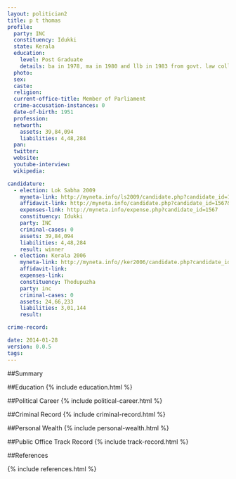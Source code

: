 ```yaml
---
layout: politician2
title: p t thomas
profile: 
  party: INC
  constituency: Idukki
  state: Kerala
  education: 
    level: Post Graduate
    details: ba in 1978, ma in 1980 and llb in 1983 from govt. law college,ernakulam,kerala university
  photo: 
  sex: 
  caste: 
  religion: 
  current-office-title: Member of Parliament
  crime-accusation-instances: 0
  date-of-birth: 1951
  profession: 
  networth: 
    assets: 39,84,094
    liabilities: 4,48,284
  pan: 
  twitter: 
  website: 
  youtube-interview: 
  wikipedia: 

candidature: 
  - election: Lok Sabha 2009
    myneta-link: http://myneta.info/ls2009/candidate.php?candidate_id=1567
    affidavit-link: http://myneta.info/candidate.php?candidate_id=1567&scan=original
    expenses-link: http://myneta.info/expense.php?candidate_id=1567
    constituency: Idukki 
    party: INC
    criminal-cases: 0
    assets: 39,84,094
    liabilities: 4,48,284
    result: winner 
  - election: Kerala 2006
    myneta-link: http://myneta.info//ker2006/candidate.php?candidate_id=160
    affidavit-link: 
    expenses-link: 
    constituency: Thodupuzha 
    party: inc
    criminal-cases: 0
    assets: 24,66,233
    liabilities: 3,01,144
    result:  

crime-record: 

date: 2014-01-28
version: 0.0.5
tags: 
---
```

##Summary


##Education
{% include education.html %}


##Political Career
{% include political-career.html %}


##Criminal Record
{% include criminal-record.html %}


##Personal Wealth
{% include personal-wealth.html %}


##Public Office Track Record
{% include track-record.html %}


##References


{% include references.html %}